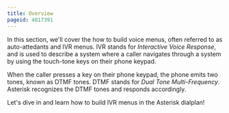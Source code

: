 ```yaml
---
title: Overview
pageid: 4817391
---
```


In this section, we'll cover the how to build voice menus, often referred to as auto-attedants and IVR menus. IVR stands for *Interactive Voice Response*, and is used to describe a system where a caller navigates through a system by using the touch-tone keys on their phone keypad.

When the caller presses a key on their phone keypad, the phone emits two tones, known as DTMF tones. DTMF stands for *Dual Tone Multi-Frequency*. Asterisk recognizes the DTMF tones and responds accordingly.

Let's dive in and learn how to build IVR menus in the Asterisk dialplan!
